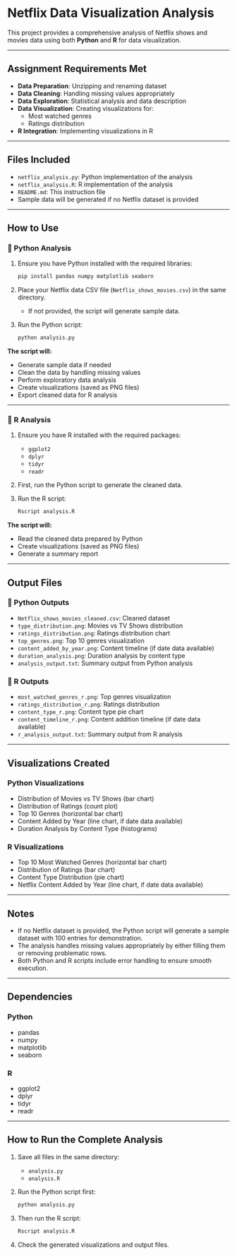 # Netflix Data Visualization Analysis

This project provides a comprehensive analysis of Netflix shows and movies data using both **Python** and **R** for data visualization.

---

## Assignment Requirements Met
- **Data Preparation**: Unzipping and renaming dataset  
- **Data Cleaning**: Handling missing values appropriately  
- **Data Exploration**: Statistical analysis and data description  
- **Data Visualization**: Creating visualizations for:
  - Most watched genres  
  - Ratings distribution  
- **R Integration**: Implementing visualizations in R  

---

## Files Included
- `netflix_analysis.py`: Python implementation of the analysis  
- `netflix_analysis.R`: R implementation of the analysis  
- `README.md`: This instruction file  
- Sample data will be generated if no Netflix dataset is provided  

---

## How to Use

### 🔹 Python Analysis
1. Ensure you have Python installed with the required libraries:  
   ```bash
   pip install pandas numpy matplotlib seaborn


2. Place your Netflix data CSV file (`Netflix_shows_movies.csv`) in the same directory.

   * If not provided, the script will generate sample data.

3. Run the Python script:

   ```bash
   python analysis.py
   

**The script will:**

* Generate sample data if needed
* Clean the data by handling missing values
* Perform exploratory data analysis
* Create visualizations (saved as PNG files)
* Export cleaned data for R analysis

---

### 🔹 R Analysis

1. Ensure you have R installed with the required packages:

   * `ggplot2`
   * `dplyr`
   * `tidyr`
   * `readr`

2. First, run the Python script to generate the cleaned data.

3. Run the R script:

   ```bash
   Rscript analysis.R
   

**The script will:**

* Read the cleaned data prepared by Python
* Create visualizations (saved as PNG files)
* Generate a summary report

---

## Output Files

### 📌 Python Outputs

* `Netflix_shows_movies_cleaned.csv`: Cleaned dataset
* `type_distribution.png`: Movies vs TV Shows distribution
* `ratings_distribution.png`: Ratings distribution chart
* `top_genres.png`: Top 10 genres visualization
* `content_added_by_year.png`: Content timeline (if date data available)
* `duration_analysis.png`: Duration analysis by content type
* `analysis_output.txt`: Summary output from Python analysis

### 📌 R Outputs

* `most_watched_genres_r.png`: Top genres visualization
* `ratings_distribution_r.png`: Ratings distribution
* `content_type_r.png`: Content type pie chart
* `content_timeline_r.png`: Content addition timeline (if date data available)
* `r_analysis_output.txt`: Summary output from R analysis

---

## Visualizations Created

### Python Visualizations

* Distribution of Movies vs TV Shows (bar chart)
* Distribution of Ratings (count plot)
* Top 10 Genres (horizontal bar chart)
* Content Added by Year (line chart, if date data available)
* Duration Analysis by Content Type (histograms)

### R Visualizations

* Top 10 Most Watched Genres (horizontal bar chart)
* Distribution of Ratings (bar chart)
* Content Type Distribution (pie chart)
* Netflix Content Added by Year (line chart, if date data available)

---

## Notes

* If no Netflix dataset is provided, the Python script will generate a sample dataset with 100 entries for demonstration.
* The analysis handles missing values appropriately by either filling them or removing problematic rows.
* Both Python and R scripts include error handling to ensure smooth execution.

---

## Dependencies

### Python

* pandas
* numpy
* matplotlib
* seaborn

### R

* ggplot2
* dplyr
* tidyr
* readr

---

## How to Run the Complete Analysis

1. Save all files in the same directory:

   * `analysis.py`
   * `analysis.R`

2. Run the Python script first:

   ```bash
   python analysis.py
   

3. Then run the R script:

   ```bash
   Rscript analysis.R
   

4. Check the generated visualizations and output files.

